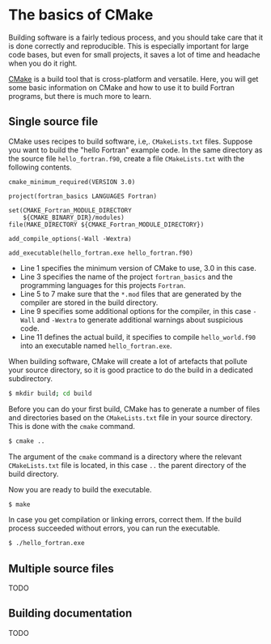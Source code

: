 # The basics of CMake

Building software is a fairly tedious process, and you should take care that it
is done correctly and reproducible.  This is especially important for large code
bases, but even for small projects, it saves a lot of time and headache when you
do it right.

[CMake](https://cmake.org/) is a build tool that is cross-platform and versatile.
Here, you will get some basic information on CMake and how to use it to build
Fortran programs, but there is much more to learn.


## Single source file

CMake uses recipes to build software, i.e,. `CMakeLists.txt` files.  Suppose you
want to build the "hello Fortran" example code.  In the same directory as the
source file `hello_fortran.f90`, create a file `CMakeLists.txt` with the following
contents.

~~~~
cmake_minimum_required(VERSION 3.0)

project(fortran_basics LANGUAGES Fortran)

set(CMAKE_Fortran_MODULE_DIRECTORY
    ${CMAKE_BINARY_DIR}/modules)
file(MAKE_DIRECTORY ${CMAKE_Fortran_MODULE_DIRECTORY})

add_compile_options(-Wall -Wextra)

add_executable(hello_fortran.exe hello_fortran.f90)
~~~~

* Line 1 specifies the minimum version of CMake to use, 3.0 in this case.
* Line 3 specifies the name of the project `fortran_basics` and the programming
  languages for this projects `Fortran`.
* Line 5 to 7 make sure that the `*.mod` files that are generated by the compiler
  are stored in the build directory.
* Line 9 specifies some additional options for the compiler, in this case `-Wall`
  and `-Wextra` to generate additional warnings about suspicious code.
* Line 11 defines the actual build, it specifies to compile `hello_world.f90` into
  an executable named `hello_fortran.exe`.

When building software, CMake will create a lot of artefacts that pollute your source
directory, so it is good practice to do the build in a dedicated subdirectory.

~~~~bash
$ mkdir build; cd build
~~~~

Before you can do your first build, CMake has to generate a number of files and
directories based on the `CMakeLists.txt` file in your source directory.  This is
done with the `cmake` command.

~~~~bash
$ cmake ..
~~~~

The argument of the `cmake` command is a directory where the relevant `CMakeLists.txt`
file is located, in this case `..` the parent directory of the build directory.

Now you are ready to build the executable.

~~~~bash
$ make
~~~~

In case you get compilation or linking errors, correct them.  If the build process
succeeded without errors, you can run the executable.

~~~~bash
$ ./hello_fortran.exe
~~~~


## Multiple source files

TODO


## Building documentation

TODO
